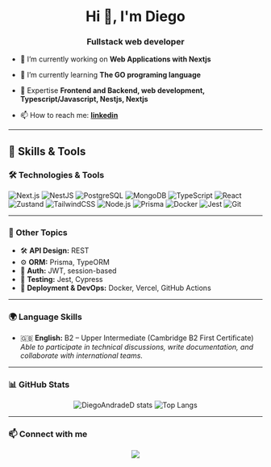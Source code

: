 <h1 align="center">Hi 👋, I'm Diego</h1>
<h3 align="center">Fullstack web developer</h3>

- 🔭 I’m currently working on **Web Applications with Nextjs**

- 🌱 I’m currently learning **The GO programing language**

- 💬 Expertise **Frontend and Backend, web development, Typescript/Javascript, Nestjs, Nextjs**

- 📫 How to reach me: **[linkedin](https://www.linkedin.com/in/diego-deir%C3%B3-067822248/)**

---

## 🧠 Skills & Tools

### 🛠️ Technologies & Tools

![Next.js](https://img.shields.io/badge/-Next.js-000?style=flat-square&logo=next.js)
![NestJS](https://img.shields.io/badge/-NestJS-E0234E?style=flat-square&logo=nestjs)
![PostgreSQL](https://img.shields.io/badge/-PostgreSQL-4169E1?style=flat-square&logo=postgresql)
![MongoDB](https://img.shields.io/badge/-MongoDB-47A248?style=flat-square&logo=mongodb)
![TypeScript](https://img.shields.io/badge/-TypeScript-007ACC?style=flat-square&logo=typescript)
![React](https://img.shields.io/badge/-React-20232A?style=flat-square&logo=react)
![Zustand](https://img.shields.io/badge/-Zustand-000000?style=flat-square&logo=react)
![TailwindCSS](https://img.shields.io/badge/-TailwindCSS-06B6D4?style=flat-square&logo=tailwind-css)
![Node.js](https://img.shields.io/badge/-Node.js-339933?style=flat-square&logo=node.js)
![Prisma](https://img.shields.io/badge/-Prisma-2D3748?style=flat-square&logo=prisma)
![Docker](https://img.shields.io/badge/-Docker-2496ED?style=flat-square&logo=docker)
![Jest](https://img.shields.io/badge/-Jest-C21325?style=flat-square&logo=jest)
![Git](https://img.shields.io/badge/-Git-F05032?style=flat-square&logo=git)

---

### 🧩 Other Topics

- 🛠 **API Design:** REST  
- ⚙️ **ORM:** Prisma, TypeORM  
- 🔐 **Auth:** JWT, session-based  
- 🧪 **Testing:** Jest, Cypress  
- 🐳 **Deployment & DevOps:** Docker, Vercel, GitHub Actions

---

### 🌍 Language Skills

- 🇬🇧 **English:** B2 – Upper Intermediate (Cambridge B2 First Certificate)  
  *Able to participate in technical discussions, write documentation, and collaborate with international teams.*

---

### 📊 GitHub Stats

<p align="center">
  <img src="https://github-readme-stats.vercel.app/api?username=DiegoAndradeD&show_icons=true&theme=radical" alt="DiegoAndradeD stats" />
  <img src="https://github-readme-stats.vercel.app/api/top-langs/?username=DiegoAndradeD&layout=compact&theme=radical" alt="Top Langs" />
</p>

---

### 📫 Connect with me

<p align="center">
  <a href="https://www.linkedin.com/in/diego-deir%C3%B3-067822248/" target="_blank"><img src="https://img.shields.io/badge/-LinkedIn-0077B5?style=flat-square&logo=linkedin" /></a>
</p>
